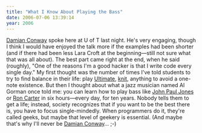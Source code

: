 ```yaml
---
title: "What I Know About Playing the Bass"
date: 2006-07-06 13:39:14
year: 2006
---
```

<a href="http://damian.conway.org/">Damian Conway</a> spoke here at U of T last night. He's very engaging, though I think I would have enjoyed the talk more if the examples had been shorter (and if there had been less Lara Croft at the beginning—still not sure what that was all about).  The best part came right at the end, when he said (roughly), "One of the reasons I'm a good hacker is that I write code every single day." My first thought was the number of times I've told students to try to find balance in their life: play <a href="http://www.google.ca/url?sa=t&ct=res&cd=2&url=http%3A%2F%2Fwww.upa.org%2F&ei=tE6tRLmRC4y6pwLlwOTrCQ&sig2=KbQ0dOKClhkHvg4pYKUBMg">Ultimate</a>, <a href="http://www.streetknit.ca">knit</a>, anything to avoid a one-note existence. But then I thought about what a jazz musician named Al Gorman once told me: you can learn how to play bass like <a href="http://en.wikipedia.org/wiki/John_Paul_Jones_%28musician%29">John Paul Jones</a> or <a href="http://www.roncarter.net">Ron Carter</a> in six hours—every day, for ten years. Nobody tells them to get a life; instead, society recognizes that if you want to be the best there is, you have to focus single-mindedly. When programmers do it, they're called geeks, but maybe that level of geekery is essential. (And maybe that's why I'll never be <a href="http://damian.conway.org/">Damian Conway</a>… ;-)
